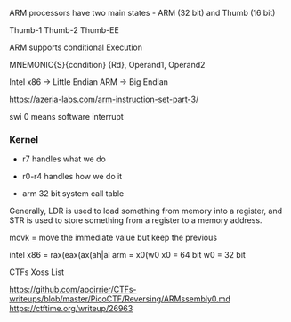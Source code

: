 ARM processors have two main states - ARM (32 bit) and Thumb (16 bit)

Thumb-1
Thumb-2
Thumb-EE

ARM supports conditional Execution

MNEMONIC{S}{condition} {Rd}, Operand1, Operand2

Intel x86 -> Little Endian
ARM -> Big Endian

https://azeria-labs.com/arm-instruction-set-part-3/

swi 0 means software interrupt

### Kernel
- r7 handles what we do
- r0-r4 handles how we do it

- arm 32 bit system call table

Generally, LDR is used to load something from memory into a register, and STR is used to store something from a register to a memory address.

movk = move the immediate value but keep the previous

intel x86 = rax(eax(ax(ah|al
arm = x0(w0
x0 = 64 bit
w0 = 32 bit


CTFs
Xoss List

https://github.com/apoirrier/CTFs-writeups/blob/master/PicoCTF/Reversing/ARMssembly0.md
https://ctftime.org/writeup/26963
